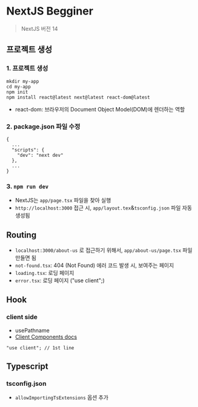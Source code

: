 # NextJS Begginer
> NextJS 버전 14

## 프로젝트 생성
### 1. 프로젝트 생성
```
mkdir my-app
cd my-app
npm init
npm install react@latest next@latest react-dom@latest
```
* react-dom: 브라우저의 Document Object Model(DOM)에 렌더하는 역할
### 2. package.json 파일 수정
```
{
  ...
  "scripts": {
    "dev": "next dev"
  },
  ...
}
```
### 3. `npm run dev` 
* NextJS는 `app/page.tsx` 파일을 찾아 실행
* `http://localhost:3000` 접근 시, `app/layout.tex`&`tsconfig.json` 파일 자동 생성됨

## Routing
* `localhost:3000/about-us` 로 접근하기 위해서, `app/about-us/page.tsx` 파일 만들면 됨
* `not-found.tsx`: 404 (Not Found) 에러 코드 발생 시, 보여주는 페이지
* `loading.tsx`: 로딩 페이지
* `error.tsx`: 로딩 페이지 ("use client";)

## Hook
### client side
* usePathname
* [Client Components docs](https://nextjs.org/docs/app/building-your-application/rendering/client-components)
```
"use client"; // 1st line
```
  
## Typescript
### tsconfig.json
* `allowImportingTsExtensions` 옵션 추가
